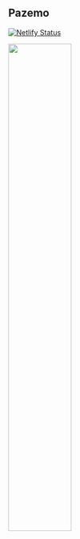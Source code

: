 ## Pazemo

[![Netlify Status](https://api.netlify.com/api/v1/badges/cbc3610f-3c23-4e8a-b713-bd1e414275d9/deploy-status)](https://app.netlify.com/sites/pazemo-docs/deploys)

<img src="https://raw.githubusercontent.com/Pazemo/docs/main/source/images/logo.png" width="50%">